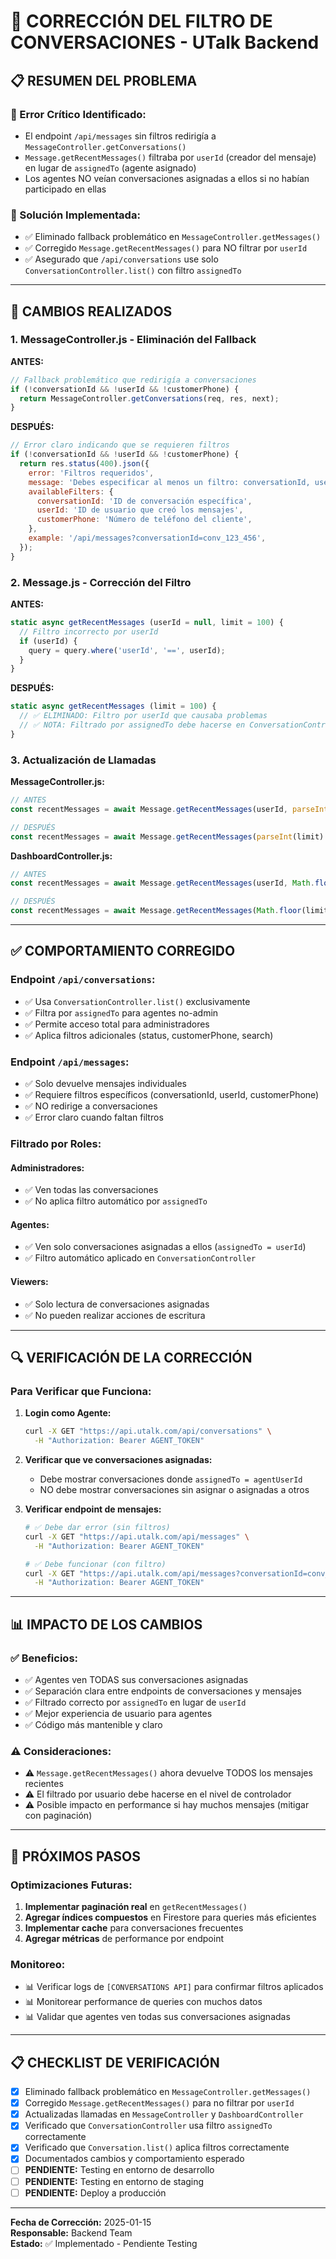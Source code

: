 # 🔧 **CORRECCIÓN DEL FILTRO DE CONVERSACIONES - UTalk Backend**

## **📋 RESUMEN DEL PROBLEMA**

### **🚨 Error Crítico Identificado:**
- El endpoint `/api/messages` sin filtros redirigía a `MessageController.getConversations()`
- `Message.getRecentMessages()` filtraba por `userId` (creador del mensaje) en lugar de `assignedTo` (agente asignado)
- Los agentes NO veían conversaciones asignadas a ellos si no habían participado en ellas

### **🎯 Solución Implementada:**
- ✅ Eliminado fallback problemático en `MessageController.getMessages()`
- ✅ Corregido `Message.getRecentMessages()` para NO filtrar por `userId`
- ✅ Asegurado que `/api/conversations` use solo `ConversationController.list()` con filtro `assignedTo`

---

## **📝 CAMBIOS REALIZADOS**

### **1. MessageController.js - Eliminación del Fallback**

**ANTES:**
```javascript
// Fallback problemático que redirigía a conversaciones
if (!conversationId && !userId && !customerPhone) {
  return MessageController.getConversations(req, res, next);
}
```

**DESPUÉS:**
```javascript
// Error claro indicando que se requieren filtros
if (!conversationId && !userId && !customerPhone) {
  return res.status(400).json({
    error: 'Filtros requeridos',
    message: 'Debes especificar al menos un filtro: conversationId, userId, o customerPhone',
    availableFilters: {
      conversationId: 'ID de conversación específica',
      userId: 'ID de usuario que creó los mensajes',
      customerPhone: 'Número de teléfono del cliente',
    },
    example: '/api/messages?conversationId=conv_123_456',
  });
}
```

### **2. Message.js - Corrección del Filtro**

**ANTES:**
```javascript
static async getRecentMessages (userId = null, limit = 100) {
  // Filtro incorrecto por userId
  if (userId) {
    query = query.where('userId', '==', userId);
  }
}
```

**DESPUÉS:**
```javascript
static async getRecentMessages (limit = 100) {
  // ✅ ELIMINADO: Filtro por userId que causaba problemas
  // ✅ NOTA: Filtrado por assignedTo debe hacerse en ConversationController
}
```

### **3. Actualización de Llamadas**

**MessageController.js:**
```javascript
// ANTES
const recentMessages = await Message.getRecentMessages(userId, parseInt(limit) * 5);

// DESPUÉS
const recentMessages = await Message.getRecentMessages(parseInt(limit) * 5);
```

**DashboardController.js:**
```javascript
// ANTES
const recentMessages = await Message.getRecentMessages(userId, Math.floor(limit / 2));

// DESPUÉS
const recentMessages = await Message.getRecentMessages(Math.floor(limit / 2));
```

---

## **✅ COMPORTAMIENTO CORREGIDO**

### **Endpoint `/api/conversations`:**
- ✅ Usa `ConversationController.list()` exclusivamente
- ✅ Filtra por `assignedTo` para agentes no-admin
- ✅ Permite acceso total para administradores
- ✅ Aplica filtros adicionales (status, customerPhone, search)

### **Endpoint `/api/messages`:**
- ✅ Solo devuelve mensajes individuales
- ✅ Requiere filtros específicos (conversationId, userId, customerPhone)
- ✅ NO redirige a conversaciones
- ✅ Error claro cuando faltan filtros

### **Filtrado por Roles:**

#### **Administradores:**
- ✅ Ven todas las conversaciones
- ✅ No aplica filtro automático por `assignedTo`

#### **Agentes:**
- ✅ Ven solo conversaciones asignadas a ellos (`assignedTo = userId`)
- ✅ Filtro automático aplicado en `ConversationController`

#### **Viewers:**
- ✅ Solo lectura de conversaciones asignadas
- ✅ No pueden realizar acciones de escritura

---

## **🔍 VERIFICACIÓN DE LA CORRECCIÓN**

### **Para Verificar que Funciona:**

1. **Login como Agente:**
   ```bash
   curl -X GET "https://api.utalk.com/api/conversations" \
     -H "Authorization: Bearer AGENT_TOKEN"
   ```

2. **Verificar que ve conversaciones asignadas:**
   - Debe mostrar conversaciones donde `assignedTo = agentUserId`
   - NO debe mostrar conversaciones sin asignar o asignadas a otros

3. **Verificar endpoint de mensajes:**
   ```bash
   # ✅ Debe dar error (sin filtros)
   curl -X GET "https://api.utalk.com/api/messages" \
     -H "Authorization: Bearer AGENT_TOKEN"
   
   # ✅ Debe funcionar (con filtro)
   curl -X GET "https://api.utalk.com/api/messages?conversationId=conv_123_456" \
     -H "Authorization: Bearer AGENT_TOKEN"
   ```

---

## **📊 IMPACTO DE LOS CAMBIOS**

### **✅ Beneficios:**
- ✅ Agentes ven TODAS sus conversaciones asignadas
- ✅ Separación clara entre endpoints de conversaciones y mensajes
- ✅ Filtrado correcto por `assignedTo` en lugar de `userId`
- ✅ Mejor experiencia de usuario para agentes
- ✅ Código más mantenible y claro

### **⚠️ Consideraciones:**
- ⚠️ `Message.getRecentMessages()` ahora devuelve TODOS los mensajes recientes
- ⚠️ El filtrado por usuario debe hacerse en el nivel de controlador
- ⚠️ Posible impacto en performance si hay muchos mensajes (mitigar con paginación)

---

## **🚀 PRÓXIMOS PASOS**

### **Optimizaciones Futuras:**
1. **Implementar paginación real** en `getRecentMessages()`
2. **Agregar índices compuestos** en Firestore para queries más eficientes
3. **Implementar cache** para conversaciones frecuentes
4. **Agregar métricas** de performance por endpoint

### **Monitoreo:**
- 📊 Verificar logs de `[CONVERSATIONS API]` para confirmar filtros aplicados
- 📊 Monitorear performance de queries con muchos datos
- 📊 Validar que agentes ven todas sus conversaciones asignadas

---

## **📋 CHECKLIST DE VERIFICACIÓN**

- [x] Eliminado fallback problemático en `MessageController.getMessages()`
- [x] Corregido `Message.getRecentMessages()` para no filtrar por `userId`
- [x] Actualizadas llamadas en `MessageController` y `DashboardController`
- [x] Verificado que `ConversationController` usa filtro `assignedTo` correctamente
- [x] Verificado que `Conversation.list()` aplica filtros correctamente
- [x] Documentados cambios y comportamiento esperado
- [ ] **PENDIENTE:** Testing en entorno de desarrollo
- [ ] **PENDIENTE:** Testing en entorno de staging
- [ ] **PENDIENTE:** Deploy a producción

---

**Fecha de Corrección:** 2025-01-15  
**Responsable:** Backend Team  
**Estado:** ✅ Implementado - Pendiente Testing 